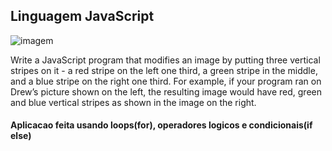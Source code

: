 ## Linguagem JavaScript 
![imagem](https://d3c33hcgiwev3.cloudfront.net/imageAssetProxy.v1/UShuy3g2EeaxYA6oVw19Xw_32f9f25b846e45177deea2d3ca0dccbd_71-20_3_2_Q6.png?expiry=1588982400000&hmac=s30RsSEJ_BvtGpIUA7atMim538g8mZKFYfXhA5J5-oU)

Write a JavaScript program that modifies an image by putting three vertical stripes on it - a red stripe on the left one third, a green stripe in the middle, and a blue stripe on the right one third. For example, if your program ran on Drew’s picture shown on the left, the resulting image would have red, green and blue vertical stripes as shown in the image on the right.

#### Aplicacao feita usando loops(for), operadores logicos e condicionais(if else)
